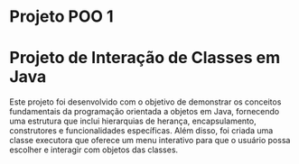 # Projeto POO 1
# Projeto de Interação de Classes em Java
Este projeto foi desenvolvido com o objetivo de demonstrar os conceitos fundamentais da programação orientada a objetos em Java, fornecendo uma estrutura que inclui hierarquias de herança, encapsulamento, construtores e funcionalidades específicas. Além disso, foi criada uma classe executora que oferece um menu interativo para que o usuário possa escolher e interagir com objetos das classes.
